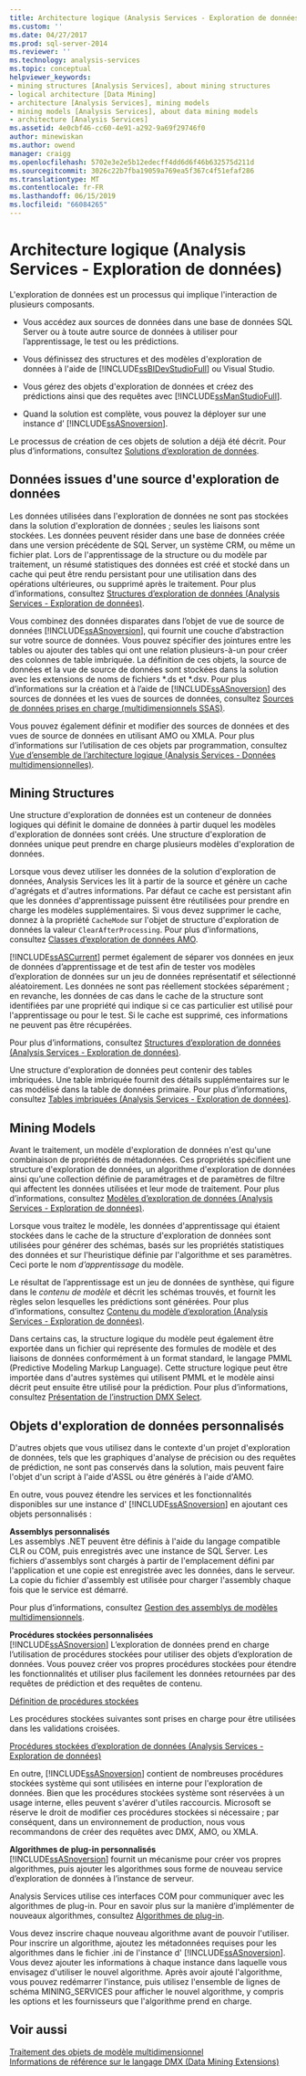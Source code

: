 ```yaml
---
title: Architecture logique (Analysis Services - Exploration de données) | Microsoft Docs
ms.custom: ''
ms.date: 04/27/2017
ms.prod: sql-server-2014
ms.reviewer: ''
ms.technology: analysis-services
ms.topic: conceptual
helpviewer_keywords:
- mining structures [Analysis Services], about mining structures
- logical architecture [Data Mining]
- architecture [Analysis Services], mining models
- mining models [Analysis Services], about data mining models
- architecture [Analysis Services]
ms.assetid: 4e0cbf46-cc60-4e91-a292-9a69f29746f0
author: minewiskan
ms.author: owend
manager: craigg
ms.openlocfilehash: 5702e3e2e5b12edecff4dd6d6f46b632575d211d
ms.sourcegitcommit: 3026c22b7fba19059a769ea5f367c4f51efaf286
ms.translationtype: MT
ms.contentlocale: fr-FR
ms.lasthandoff: 06/15/2019
ms.locfileid: "66084265"
---
```

# <a name="logical-architecture-analysis-services---data-mining"></a>Architecture logique (Analysis Services - Exploration de données)
  L'exploration de données est un processus qui implique l'interaction de plusieurs composants.  
  
-   Vous accédez aux sources de données dans une base de données SQL Server ou à toute autre source de données à utiliser pour l’apprentissage, le test ou les prédictions.  
  
-   Vous définissez des structures et des modèles d'exploration de données à l'aide de [!INCLUDE[ssBIDevStudioFull](../../includes/ssbidevstudiofull-md.md)] ou Visual Studio.  
  
-   Vous gérez des objets d'exploration de données et créez des prédictions ainsi que des requêtes avec [!INCLUDE[ssManStudioFull](../../includes/ssmanstudiofull-md.md)].  
  
-   Quand la solution est complète, vous pouvez la déployer sur une instance d’ [!INCLUDE[ssASnoversion](../../includes/ssasnoversion-md.md)].  
  
 Le processus de création de ces objets de solution a déjà été décrit. Pour plus d’informations, consultez [Solutions d’exploration de données](data-mining-solutions.md).  
  

  
##  <a name="bkmk_SourceData"></a> Données issues d'une source d'exploration de données  
 Les données utilisées dans l'exploration de données ne sont pas stockées dans la solution d'exploration de données ; seules les liaisons sont stockées. Les données peuvent résider dans une base de données créée dans une version précédente de SQL Server, un système CRM, ou même un fichier plat. Lors de l'apprentissage de la structure ou du modèle par traitement, un résumé statistiques des données est créé et stocké dans un cache qui peut être rendu persistant pour une utilisation dans des opérations ultérieures, ou supprimé après le traitement. Pour plus d’informations, consultez [Structures d’exploration de données &#40;Analysis Services - Exploration de données&#41;](mining-structures-analysis-services-data-mining.md).  
  
 Vous combinez des données disparates dans l’objet de vue de source de données [!INCLUDE[ssASnoversion](../../includes/ssasnoversion-md.md)], qui fournit une couche d’abstraction sur votre source de données. Vous pouvez spécifier des jointures entre les tables ou ajouter des tables qui ont une relation plusieurs-à-un pour créer des colonnes de table imbriquée. La définition de ces objets, la source de données et la vue de source de données sont stockées dans la solution avec les extensions de noms de fichiers *.ds et \*.dsv. Pour plus d’informations sur la création et à l’aide de [!INCLUDE[ssASnoversion](../../includes/ssasnoversion-md.md)] des sources de données et les vues de sources de données, consultez [Sources de données prises en charge &#40;multidimensionnels SSAS&#41;](../multidimensional-models/supported-data-sources-ssas-multidimensional.md).  
  
 Vous pouvez également définir et modifier des sources de données et des vues de source de données en utilisant AMO ou XMLA. Pour plus d’informations sur l’utilisation de ces objets par programmation, consultez [Vue d’ensemble de l’architecture logique &#40;Analysis Services - Données multidimensionnelles&#41;](../multidimensional-models/olap-logical/logical-architecture-overview-analysis-services-multidimensional-data.md).  
  

  
##  <a name="bkmk_Structures"></a> Mining Structures  
 Une structure d'exploration de données est un conteneur de données logiques qui définit le domaine de données à partir duquel les modèles d'exploration de données sont créés. Une structure d'exploration de données unique peut prendre en charge plusieurs modèles d'exploration de données.  
  
 Lorsque vous devez utiliser les données de la solution d'exploration de données, Analysis Services les lit à partir de la source et génère un cache d'agrégats et d'autres informations. Par défaut ce cache est persistant afin que les données d'apprentissage puissent être réutilisées pour prendre en charge les modèles supplémentaires. Si vous devez supprimer le cache, donnez à la propriété `CacheMode` sur l'objet de structure d'exploration de données la valeur `ClearAfterProcessing`. Pour plus d’informations, consultez [Classes d’exploration de données AMO](https://docs.microsoft.com/bi-reference/amo/amo-data-mining-classes).  
  
 [!INCLUDE[ssASCurrent](../../includes/ssascurrent-md.md)] permet également de séparer vos données en jeux de données d’apprentissage et de test afin de tester vos modèles d’exploration de données sur un jeu de données représentatif et sélectionné aléatoirement. Les données ne sont pas réellement stockées séparément ; en revanche, les données de cas dans le cache de la structure sont identifiées par une propriété qui indique si ce cas particulier est utilisé pour l'apprentissage ou pour le test. Si le cache est supprimé, ces informations ne peuvent pas être récupérées.  
  
 Pour plus d’informations, consultez [Structures d’exploration de données &#40;Analysis Services - Exploration de données&#41;](mining-structures-analysis-services-data-mining.md).  
  
 Une structure d'exploration de données peut contenir des tables imbriquées. Une table imbriquée fournit des détails supplémentaires sur le cas modélisé dans la table de données primaire. Pour plus d’informations, consultez [Tables imbriquées &#40;Analysis Services - Exploration de données&#41;](nested-tables-analysis-services-data-mining.md).  
  
 
  
##  <a name="bkmk_Models"></a> Mining Models  
 Avant le traitement, un modèle d'exploration de données n'est qu'une combinaison de propriétés de métadonnées. Ces propriétés spécifient une structure d'exploration de données, un algorithme d'exploration de données ainsi qu’une collection définie de paramétrages et de paramètres de filtre qui affectent les données utilisées et leur mode de traitement. Pour plus d’informations, consultez [Modèles d’exploration de données &#40;Analysis Services - Exploration de données&#41;](mining-models-analysis-services-data-mining.md).  
  
 Lorsque vous traitez le modèle, les données d'apprentissage qui étaient stockées dans le cache de la structure d'exploration de données sont utilisées pour générer des schémas, basés sur les propriétés statistiques des données et sur l'heuristique définie par l'algorithme et ses paramètres. Ceci porte le nom *d’apprentissage* du modèle.  
  
 Le résultat de l’apprentissage est un jeu de données de synthèse, qui figure dans le *contenu de modèle* et décrit les schémas trouvés, et fournit les règles selon lesquelles les prédictions sont générées. Pour plus d’informations, consultez [Contenu du modèle d’exploration &#40;Analysis Services - Exploration de données&#41;](mining-model-content-analysis-services-data-mining.md).  
  
 Dans certains cas, la structure logique du modèle peut également être exportée dans un fichier qui représente des formules de modèle et des liaisons de données conformément à un format standard, le langage PMML (Predictive Modeling Markup Language). Cette structure logique peut être importée dans d'autres systèmes qui utilisent PMML et le modèle ainsi décrit peut ensuite être utilisé pour la prédiction. Pour plus d’informations, consultez [Présentation de l’instruction DMX Select](/sql/dmx/understanding-the-dmx-select-statement).  
  

  
##  <a name="bkmk_CustomObjects"></a> Objets d'exploration de données personnalisés  
 D'autres objets que vous utilisez dans le contexte d'un projet d'exploration de données, tels que les graphiques d'analyse de précision ou des requêtes de prédiction, ne sont pas conservés dans la solution, mais peuvent faire l'objet d'un script à l'aide d'ASSL ou être générés à l'aide d'AMO.  
  
 En outre, vous pouvez étendre les services et les fonctionnalités disponibles sur une instance d' [!INCLUDE[ssASnoversion](../../includes/ssasnoversion-md.md)] en ajoutant ces objets personnalisés :  
  
 **Assemblys personnalisés**  
 Les assemblys .NET peuvent être définis à l'aide du langage compatible CLR ou COM, puis enregistrés avec une instance de SQL Server. Les fichiers d'assemblys sont chargés à partir de l'emplacement défini par l'application et une copie est enregistrée avec les données, dans le serveur. La copie du fichier d'assembly est utilisée pour charger l'assembly chaque fois que le service est démarré.  
  
 Pour plus d’informations, consultez [Gestion des assemblys de modèles multidimensionnels](../multidimensional-models/multidimensional-model-assemblies-management.md).  
  
 **Procédures stockées personnalisées**  
 [!INCLUDE[ssASnoversion](../../includes/ssasnoversion-md.md)] L’exploration de données prend en charge l’utilisation de procédures stockées pour utiliser des objets d’exploration de données. Vous pouvez créer vos propres procédures stockées pour étendre les fonctionnalités et utiliser plus facilement les données retournées par des requêtes de prédiction et des requêtes de contenu.  
  
 [Définition de procédures stockées](../multidimensional-models-extending-olap-stored-procedures/defining-stored-procedures.md)  
  
 Les procédures stockées suivantes sont prises en charge pour être utilisées dans les validations croisées.  
  
 [Procédures stockées d’exploration de données &#40;Analysis Services - Exploration de données&#41;](/sql/analysis-services/data-mining/data-mining-stored-procedures-analysis-services-data-mining)  
  
 En outre, [!INCLUDE[ssASnoversion](../../includes/ssasnoversion-md.md)] contient de nombreuses procédures stockées système qui sont utilisées en interne pour l'exploration de données. Bien que les procédures stockées système sont réservées à un usage interne, elles peuvent s'avérer d'utiles raccourcis. Microsoft se réserve le droit de modifier ces procédures stockées si nécessaire ; par conséquent, dans un environnement de production, nous vous recommandons de créer des requêtes avec DMX, AMO, ou XMLA.  
  
 **Algorithmes de plug-in personnalisés**  
 [!INCLUDE[ssASnoversion](../../includes/ssasnoversion-md.md)] fournit un mécanisme pour créer vos propres algorithmes, puis ajouter les algorithmes sous forme de nouveau service d’exploration de données à l’instance de serveur.  
  
 Analysis Services utilise ces interfaces COM pour communiquer avec les algorithmes de plug-in. Pour en savoir plus sur la manière d’implémenter de nouveaux algorithmes, consultez [Algorithmes de plug-in](plugin-algorithms.md).  
  
 Vous devez inscrire chaque nouveau algorithme avant de pouvoir l'utiliser. Pour inscrire un algorithme, ajoutez les métadonnées requises pour les algorithmes dans le fichier .ini de l'instance d' [!INCLUDE[ssASnoversion](../../includes/ssasnoversion-md.md)]. Vous devez ajouter les informations à chaque instance dans laquelle vous envisagez d'utiliser le nouvel algorithme. Après avoir ajouté l'algorithme, vous pouvez redémarrer l'instance, puis utilisez l'ensemble de lignes de schéma MINING_SERVICES pour afficher le nouvel algorithme, y compris les options et les fournisseurs que l'algorithme prend en charge.  
  

  
## <a name="see-also"></a>Voir aussi  
 [Traitement des objets de modèle multidimensionnel](../multidimensional-models/processing-a-multidimensional-model-analysis-services.md)   
 [Informations de référence sur le langage DMX &#40;Data Mining Extensions&#41;](/sql/dmx/data-mining-extensions-dmx-reference)  
  
  
